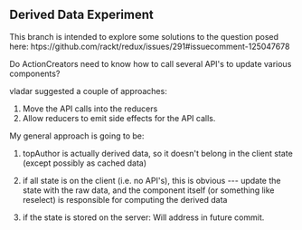 ## Derived Data Experiment ##

This branch is intended to explore some solutions to the question posed here:
htps://github.com/rackt/redux/issues/291#issuecomment-125047678

Do ActionCreators need to know how to call several API's to update various components?

vladar suggested a couple of approaches:

1. Move the API calls into the reducers
2. Allow reducers to emit side effects for the API calls.

My general approach is going to be:

1. topAuthor is actually derived data, so it doesn't belong in the client state (except possibly
   as cached data)

2. if all state is on the client (i.e. no API's), this is obvious --- update the state with the raw data, and the component itself (or something like reselect) is responsible for computing the derived data

3. if the state is stored on the server: Will address in future commit.


